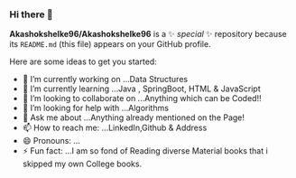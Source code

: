 ### Hi there 👋
**Akashokshelke96/Akashokshelke96** is a ✨ _special_ ✨ repository because its `README.md` (this file) appears on your GitHub profile.

Here are some ideas to get you started:

- 🔭 I’m currently working on ...Data Structures
- 🌱 I’m currently learning ...Java , SpringBoot, HTML & JavaScript
- 👯 I’m looking to collaborate on ...Anything which can be Coded!!
- 🤔 I’m looking for help with ...Algorithms
- 💬 Ask me about ...Anything already mentioned on the Page!
- 📫 How to reach me: ...LinkedIn,Github & Address
- 😄 Pronouns: ...
- ⚡ Fun fact: ...I am so fond of Reading diverse Material books that i skipped my own College books.
